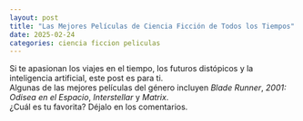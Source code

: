 ```yaml
---
layout: post
title: "Las Mejores Películas de Ciencia Ficción de Todos los Tiempos"
date: 2025-02-24
categories: ciencia ficcion peliculas
---
```


Si te apasionan los viajes en el tiempo, los futuros distópicos y la inteligencia artificial, este post es para ti.  
Algunas de las mejores películas del género incluyen *Blade Runner*, *2001: Odisea en el Espacio*, *Interstellar* y *Matrix*.  
¿Cuál es tu favorita? Déjalo en los comentarios.  
